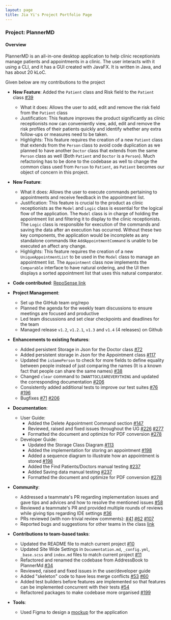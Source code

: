 ```yaml
---
layout: page
title: Jia Yi's Project Portfolio Page
---
```


### Project: PlannerMD

#### Overview
PlannerMD is an all-in-one desktop application to help clinic receptionists manage patients and appointments in a clinic. The user interacts with it using a CLI, and it has a GUI created with JavaFX. It is written in Java, and has about 20 kLoC.

Given below are my contributions to the project


* **New Feature**: Added the `Patient` class and Risk field to the `Patient` class [#39](https://github.com/AY2122S1-CS2103T-T11-3/tp/pull/39)
  * What it does: Allows the user to add, edit and remove the risk field from the `Patient` class
  * Justification: This feature improves the product significantly as clinic receptionists now can conveniently view, add, edit and remove the risk profiles of their patients quickly and identify whether any extra follow-ups or measures need to be taken.
  * Highlights: This feature requires the creation of a new `Patient` class that extends from the `Person` class to avoid code duplication as we planned to have another `Doctor` class that extends from the same `Person` class as well (Both `Patient` and `Doctor` is a `Person`).
    Much refactoring has to be done to the codebase as well to change the common class used from `Person` to `Patient`, as `Patient` becomes our object of concern in this project.

* **New Feature**: 
  * What it does: Allows the user to execute commands pertaining to appointments and receive feedback in the appointment list.
  * Justification: This feature is crucial to the product as clinic receptionists as the `Model` and `Logic` class is essential for the logical flow of the application. 
    The `Model` class is in charge of holding the appointment list and filtering it to display to the clinic receptionists.
    The `Logic` class is responsible for execution of the commands and saving the data after an execution has occurred.
    Without these two key components, the application would be incomplete as any standalone commands like `AddAppointmentCommand` is unable to be executed an affect any change.
  * Highlights: This feature requires the creation of a new `UniqueAppointmentList` to be used in the `Model` class to manage an appointment list. 
    The `Appointment` class now implements the `Comparable` interface to have natural ordering, and the UI then displays a sorted appointment list that uses this natural comparator.
    
* **Code contributed**: [RepoSense link](https://nus-cs2103-ay2122s1.github.io/tp-dashboard/?search=jiayi1129&sort=groupTitle&sortWithin=title&timeframe=commit&mergegroup=&groupSelect=groupByRepos&breakdown=true&checkedFileTypes=docs~functional-code~test-code~other&since=2021-09-17&tabOpen=true&tabType=authorship&tabAuthor=jiayi1129&tabRepo=AY2122S1-CS2103T-T11-3%2Ftp%5Bmaster%5D&authorshipIsMergeGroup=false&authorshipFileTypes=docs~functional-code~test-code~other&authorshipIsBinaryFileTypeChecked=false)

* **Project Management**:
  * Set up the GitHub team org/repo
  * Planned the agenda for the weekly team discussions to ensure meetings are focused and productive
  * Led team discussions and set clear checkpoints and deadlines for the team
  * Managed release `v1.2`, `v1.2.1`, `v1.3` and `v1.4` (4 releases) on Github

* **Enhancements to existing features**:
  * Added persistent Storage in Json for the Doctor class [#72](https://github.com/AY2122S1-CS2103T-T11-3/tp/pull/72)
  * Added persistent storage in Json for the Appointment class [#117](https://github.com/AY2122S1-CS2103T-T11-3/tp/pull/117)
  * Updated the `isSamePerson` to check for more fields to define equality between people instead of just comparing the names (It is a known fact that people can share the same names) [#38](https://github.com/AY2122S1-CS2103T-T11-3/tp/pull/38)
  * Changed `clear` command to `IWANTTOCLEAREVERYTHING` and updated the corresponding documentation [#206](https://github.com/AY2122S1-CS2103T-T11-3/tp/pull/206)
  * Consistently added additional tests to improve our test suites [#76](https://github.com/AY2122S1-CS2103T-T11-3/tp/pull/76) [#196](https://github.com/AY2122S1-CS2103T-T11-3/tp/pull/196)
  * Bugfixes [#71](https://github.com/AY2122S1-CS2103T-T11-3/tp/pull/71) [#206](https://github.com/AY2122S1-CS2103T-T11-3/tp/pull/206)

* **Documentation**:
  * User Guide:
    * Added the Delete Appointment Command section [#147](https://github.com/AY2122S1-CS2103T-T11-3/tp/pull/147)
    * Reviewed, raised and fixed issues throughout the UG [#226](https://github.com/AY2122S1-CS2103T-T11-3/tp/pull/226) [#277](https://github.com/AY2122S1-CS2103T-T11-3/tp/pull/277)
    * Formatted the document and optimize for PDF conversion [#278](https://github.com/AY2122S1-CS2103T-T11-3/tp/pull/278)
  * Developer Guide:
    * Updated the Storage Class Diagram [#113](https://github.com/AY2122S1-CS2103T-T11-3/tp/pull/113)
    * Added the implementation for storing an appointment [#198](https://github.com/AY2122S1-CS2103T-T11-3/tp/pull/198)
    * Added a sequence diagram to illustrate how an appointment is stored [#198](https://github.com/AY2122S1-CS2103T-T11-3/tp/pull/198)
    * Added the Find Patients/Doctors manual testing [#237](https://github.com/AY2122S1-CS2103T-T11-3/tp/pull/237)
    * Added Saving data manual testing [#237](https://github.com/AY2122S1-CS2103T-T11-3/tp/pull/237)
    * Formatted the document and optimize for PDF conversion [#278](https://github.com/AY2122S1-CS2103T-T11-3/tp/pull/278)

* **Community**:
  * Addressed a teammate's PR regarding implementation issues and gave tips and advices and how to resolve the mentioned issues [#58](https://github.com/AY2122S1-CS2103T-T11-3/tp/pull/58#issuecomment-937614694)
  * Reviewed a teammate's PR and provided multiple rounds of reviews while giving tips regarding IDE settings [#36](https://github.com/AY2122S1-CS2103T-T11-3/tp/pull/36)
  * PRs reviewed (with non-trivial review comments): [#41](https://github.com/AY2122S1-CS2103T-T11-3/tp/pull/41) [#62](https://github.com/AY2122S1-CS2103T-T11-3/tp/pull/62) [#107](https://github.com/AY2122S1-CS2103T-T11-3/tp/pull/107)
  * Reported bugs and suggestions for other teams in the class [link](https://github.com/jiayi1129/ped/issues)

* **Contributions to team-based tasks**:
  * Updated the README file to match current project [#10](https://github.com/AY2122S1-CS2103T-T11-3/tp/pull/10)
  * Updated Site Wide Settings in `Documentation.md`, `_config.yml`, `_base.scss` and `index.md` files to match current project [#11](https://github.com/AY2122S1-CS2103T-T11-3/tp/pull/11)
  * Refactored and renamed the codebase from AddressBook to PlannerMd [#34](https://github.com/AY2122S1-CS2103T-T11-3/tp/pull/34)
  * Reviewed, raised and fixed issues in the user/developer guide
  * Added "skeleton" code to have less merge conflicts [#53](https://github.com/AY2122S1-CS2103T-T11-3/tp/pull/53) [#60](https://github.com/AY2122S1-CS2103T-T11-3/tp/pull/60)
  * Added test builders before features are implemented so that features can be implemented concurrent with their tests [#54](https://github.com/AY2122S1-CS2103T-T11-3/tp/pull/54)
  * Refactored packages to make codebase more organised [#199](https://github.com/AY2122S1-CS2103T-T11-3/tp/pull/199)

* **Tools**:
  * Used Figma to design a [mockup](https://www.figma.com/file/LA0OQ6FUXr87X3lZMcs15E/CS2103T-tP?node-id=0%3A1) for the application
